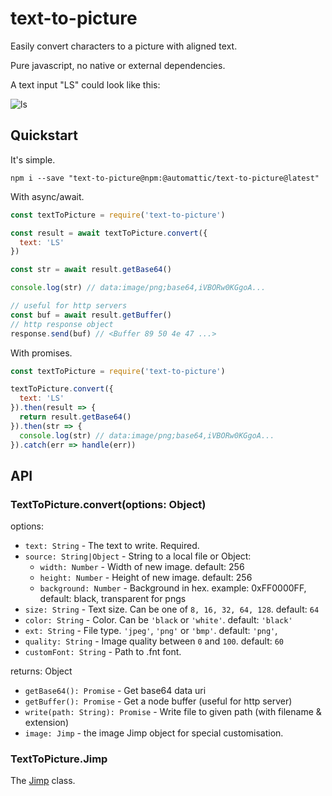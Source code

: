 # text-to-picture

Easily convert characters to a picture with aligned text.

Pure javascript, no native or external dependencies.

A text input "LS" could look like this:

![ls](https://i.imgur.com/jfsoApy.png)

## Quickstart

It's simple.

```
npm i --save "text-to-picture@npm:@automattic/text-to-picture@latest"
```

With async/await.

```js
const textToPicture = require('text-to-picture')

const result = await textToPicture.convert({
  text: 'LS'
})

const str = await result.getBase64()

console.log(str) // data:image/png;base64,iVBORw0KGgoA...

// useful for http servers
const buf = await result.getBuffer()
// http response object
response.send(buf) // <Buffer 89 50 4e 47 ...>
```

With promises.

```js
const textToPicture = require('text-to-picture')

textToPicture.convert({
  text: 'LS'
}).then(result => {
  return result.getBase64()
}).then(str => {
  console.log(str) // data:image/png;base64,iVBORw0KGgoA...
}).catch(err => handle(err))

```

## API

### TextToPicture.convert(options: Object)

options:

- `text: String` - The text to write. Required.
- `source: String|Object` - String to a local file or Object:
  - `width: Number` - Width of new image. default: 256
  - `height: Number` - Height of new image. default: 256
  - `background: Number` - Background in hex. example: 0xFF0000FF, default: black, transparent for pngs
- `size: String` - Text size. Can be one of `8, 16, 32, 64, 128`. default: `64`
- `color: String` - Color. Can be `'black` or `'white'`. default: `'black'`
- `ext: String` - File type. `'jpeg'`, `'png'` or `'bmp'`. default: `'png'`,
- `quality: String` - Image quality between `0` and `100`. default: `60`
- `customFont: String` - Path to .fnt font.

returns: Object

- `getBase64(): Promise` - Get base64 data uri
- `getBuffer(): Promise` - Get a node buffer (useful for http server)
- `write(path: String): Promise` - Write file to given path (with filename & extension)
- `image: Jimp` - the image Jimp object for special customisation.

### TextToPicture.Jimp

The [Jimp](https://www.npmjs.com/package/jimp) class.
